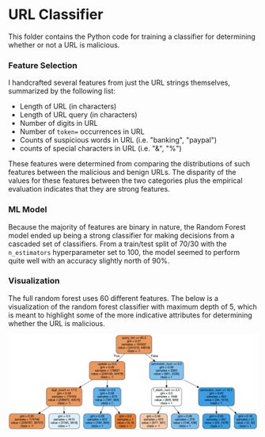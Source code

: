 # URL Classifier

This folder contains the Python code for training a classifier for determining whether or not a URL is malicious.

### Feature Selection

I handcrafted several features from just the URL strings themselves, summarized by the following list:
* Length of URL (in characters)
* Length of URL query (in characters)
* Number of digits in URL
* Number of `token=` occurrences in URL
* Counts of suspicious words in URL (i.e. "banking", "paypal")
* counts of special characters  in URL (i.e. "&", "%")

These features were determined from comparing the distributions of such features between the malicious and benign URLs. The disparity of the values for these features between the two categories plus the empirical evaluation indicates that they are strong features.

### ML Model

Because the majority of features are binary in nature, the Random Forest model ended up being a strong classifier for making decisions from a cascaded set of classifiers. From a train/test split of 70/30 with the `n_estimators` hyperparameter set to 100, the model seemed to perform quite well with an accuracy slightly north of 90%.

### Visualization

The full random forest uses 60 different features. The below is a visualization of the random forest classifier with maximum depth of 5, which is meant to highlight some of the more indicative attributes for determining whether the URL is malicious.

![](./visuals/tree.png)